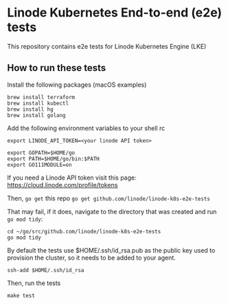 # Linode Kubernetes End-to-end (e2e) tests

This repository contains e2e tests for Linode Kubernetes Engine (LKE)

## How to run these tests

Install the following packages (macOS examples)

```
brew install terraform
brew install kubectl
brew install hg
brew install golang
```

Add the following environment variables to your shell rc

```
export LINODE_API_TOKEN=<your linode API token>

export GOPATH=$HOME/go
export PATH=$HOME/go/bin:$PATH
export GO111MODULE=on 
```

If you need a Linode API token visit this page:
https://cloud.linode.com/profile/tokens

Then, `go get` this repo
`go get github.com/linode/linode-k8s-e2e-tests`

That may fail, if it does, navigate to the directory that was created and run `go mod tidy`:

```
cd ~/go/src/github.com/linode/linode-k8s-e2e-tests
go mod tidy
```

By default the tests use $HOME/.ssh/id\_rsa.pub as the public key used to provision the cluster, so it needs to be added to your agent.

```
ssh-add $HOME/.ssh/id_rsa
```

Then, run the tests

```
make test
```
